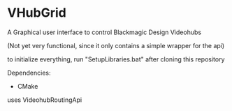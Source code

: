 # VHubGrid

A Graphical user interface to control Blackmagic Design Videohubs

(Not yet very functional, since it only contains a simple wrapper for the api)

to initialize everything, run "SetupLibraries.bat" after cloning this repository

Dependencies:
- CMake

uses VideohubRoutingApi
